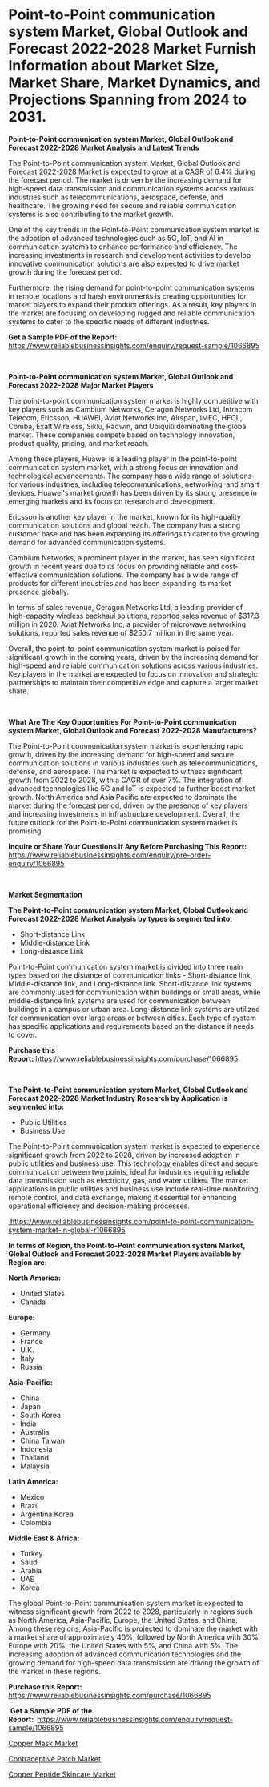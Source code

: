 <p><h1>Point-to-Point communication system Market, Global Outlook and Forecast 2022-2028 Market Furnish Information about Market Size, Market Share, Market Dynamics, and Projections Spanning from 2024 to 2031.</h1></p><p><strong>Point-to-Point communication system Market, Global Outlook and Forecast 2022-2028 Market Analysis and Latest Trends</strong></p>
<p><p>The Point-to-Point communication system Market, Global Outlook and Forecast 2022-2028 Market is expected to grow at a CAGR of 6.4% during the forecast period. The market is driven by the increasing demand for high-speed data transmission and communication systems across various industries such as telecommunications, aerospace, defense, and healthcare. The growing need for secure and reliable communication systems is also contributing to the market growth.</p><p>One of the key trends in the Point-to-Point communication system market is the adoption of advanced technologies such as 5G, IoT, and AI in communication systems to enhance performance and efficiency. The increasing investments in research and development activities to develop innovative communication solutions are also expected to drive market growth during the forecast period.</p><p>Furthermore, the rising demand for point-to-point communication systems in remote locations and harsh environments is creating opportunities for market players to expand their product offerings. As a result, key players in the market are focusing on developing rugged and reliable communication systems to cater to the specific needs of different industries.</p></p>
<p><strong>Get a Sample PDF of the Report:&nbsp;</strong> <a href="https://www.reliablebusinessinsights.com/enquiry/request-sample/1066895">https://www.reliablebusinessinsights.com/enquiry/request-sample/1066895</a></p>
<p>&nbsp;</p>
<p><strong>Point-to-Point communication system Market, Global Outlook and Forecast 2022-2028 Major Market Players</strong></p>
<p><p>The point-to-point communication system market is highly competitive with key players such as Cambium Networks, Ceragon Networks Ltd, Intracom Telecom, Ericsson, HUAWEI, Aviat Networks Inc, Airspan, IMEC, HFCL, Comba, Exalt Wireless, Siklu, Radwin, and Ubiquiti dominating the global market. These companies compete based on technology innovation, product quality, pricing, and market reach.</p><p>Among these players, Huawei is a leading player in the point-to-point communication system market, with a strong focus on innovation and technological advancements. The company has a wide range of solutions for various industries, including telecommunications, networking, and smart devices. Huawei's market growth has been driven by its strong presence in emerging markets and its focus on research and development.</p><p>Ericsson is another key player in the market, known for its high-quality communication solutions and global reach. The company has a strong customer base and has been expanding its offerings to cater to the growing demand for advanced communication systems.</p><p>Cambium Networks, a prominent player in the market, has seen significant growth in recent years due to its focus on providing reliable and cost-effective communication solutions. The company has a wide range of products for different industries and has been expanding its market presence globally.</p><p>In terms of sales revenue, Ceragon Networks Ltd, a leading provider of high-capacity wireless backhaul solutions, reported sales revenue of $317.3 million in 2020. Aviat Networks Inc, a provider of microwave networking solutions, reported sales revenue of $250.7 million in the same year.</p><p>Overall, the point-to-point communication system market is poised for significant growth in the coming years, driven by the increasing demand for high-speed and reliable communication solutions across various industries. Key players in the market are expected to focus on innovation and strategic partnerships to maintain their competitive edge and capture a larger market share.</p></p>
<p>&nbsp;</p>
<p><strong>What Are The Key Opportunities For Point-to-Point communication system Market, Global Outlook and Forecast 2022-2028 Manufacturers?</strong></p>
<p><p>The Point-to-Point communication system market is experiencing rapid growth, driven by the increasing demand for high-speed and secure communication solutions in various industries such as telecommunications, defense, and aerospace. The market is expected to witness significant growth from 2022 to 2028, with a CAGR of over 7%. The integration of advanced technologies like 5G and IoT is expected to further boost market growth. North America and Asia Pacific are expected to dominate the market during the forecast period, driven by the presence of key players and increasing investments in infrastructure development. Overall, the future outlook for the Point-to-Point communication system market is promising.</p></p>
<p><strong>Inquire or Share Your Questions If Any Before Purchasing This Report:</strong> <a href="https://www.reliablebusinessinsights.com/enquiry/pre-order-enquiry/1066895">https://www.reliablebusinessinsights.com/enquiry/pre-order-enquiry/1066895</a></p>
<p>&nbsp;</p>
<p><strong>Market Segmentation</strong></p>
<p><strong>The Point-to-Point communication system Market, Global Outlook and Forecast 2022-2028 Market Analysis by types is segmented into:</strong></p>
<p><ul><li>Short-distance Link</li><li>Middle-distance Link</li><li>Long-distance Link</li></ul></p>
<p><p>Point-to-Point communication system market is divided into three main types based on the distance of communication links - Short-distance link, Middle-distance link, and Long-distance link. Short-distance link systems are commonly used for communication within buildings or small areas, while middle-distance link systems are used for communication between buildings in a campus or urban area. Long-distance link systems are utilized for communication over large areas or between cities. Each type of system has specific applications and requirements based on the distance it needs to cover.</p></p>
<p><strong>Purchase this Report:&nbsp;</strong><a href="https://www.reliablebusinessinsights.com/purchase/1066895">https://www.reliablebusinessinsights.com/purchase/1066895</a></p>
<p>&nbsp;</p>
<p><strong>The Point-to-Point communication system Market, Global Outlook and Forecast 2022-2028 Market Industry Research by Application is segmented into:</strong></p>
<p><ul><li>Public Utilities</li><li>Business Use</li></ul></p>
<p><p>The Point-to-Point communication system market is expected to experience significant growth from 2022 to 2028, driven by increased adoption in public utilities and business use. This technology enables direct and secure communication between two points, ideal for industries requiring reliable data transmission such as electricity, gas, and water utilities. The market applications in public utilities and business use include real-time monitoring, remote control, and data exchange, making it essential for enhancing operational efficiency and decision-making processes.</p></p>
<p><a href="https://www.reliablebusinessinsights.com/point-to-point-communication-system-market-in-global-r1066895">&nbsp;https://www.reliablebusinessinsights.com/point-to-point-communication-system-market-in-global-r1066895</a></p>
<p><strong>In terms of Region, the Point-to-Point communication system Market, Global Outlook and Forecast 2022-2028 Market Players available by Region are:</strong></p>
<p>
    <p> <strong> North America: </strong>
        <ul>
            <li>United States</li>
            <li>Canada</li>
        </ul>
        </p> 
    <p> <strong> Europe: </strong>
        <ul>
            <li>Germany</li>
            <li>France</li>
            <li>U.K.</li>
            <li>Italy</li>
            <li>Russia</li>
        </ul>
        </p> 
    <p> <strong> Asia-Pacific: </strong>
        <ul>
            <li>China</li>
            <li>Japan</li>
            <li>South Korea</li>
            <li>India</li>
            <li>Australia</li>
            <li>China Taiwan</li>
            <li>Indonesia</li>
            <li>Thailand</li>
            <li>Malaysia</li>
        </ul>
        </p> 
    <p> <strong> Latin America: </strong>
        <ul>
            <li>Mexico</li>
            <li>Brazil</li>
            <li>Argentina Korea</li>
            <li>Colombia</li>
        </ul>
        </p> 
    <p> <strong> Middle East & Africa: </strong>
        <ul>
            <li>Turkey</li>
            <li>Saudi</li>
            <li>Arabia</li>
            <li>UAE</li>
            <li>Korea</li>
        </ul>
    </p>
    </p>
<p><p>The global Point-to-Point communication system market is expected to witness significant growth from 2022 to 2028, particularly in regions such as North America, Asia-Pacific, Europe, the United States, and China. Among these regions, Asia-Pacific is projected to dominate the market with a market share of approximately 40%, followed by North America with 30%, Europe with 20%, the United States with 5%, and China with 5%. The increasing adoption of advanced communication technologies and the growing demand for high-speed data transmission are driving the growth of the market in these regions.</p></p>
<p><strong>Purchase this Report: </strong><a href="https://www.reliablebusinessinsights.com/purchase/1066895">https://www.reliablebusinessinsights.com/purchase/1066895</a></p>
<p>&nbsp;<strong>Get a Sample PDF of the Report:&nbsp;&nbsp;</strong><a href="https://www.reliablebusinessinsights.com/enquiry/request-sample/1066895">https://www.reliablebusinessinsights.com/enquiry/request-sample/1066895</a></p>
<p><strong></strong></p>
<p><p><a href="https://github.com/anggakarna133/Market-Research-Report-List-1/blob/main/copper-mask-market.md">Copper Mask Market</a></p><p><a href="https://github.com/btwcqfvq34/Market-Research-Report-List-1/blob/main/contraceptive-patch-market.md">Contraceptive Patch Market</a></p><p><a href="https://github.com/ochgvvcj16/Market-Research-Report-List-1/blob/main/copper-peptide-skincare-market.md">Copper Peptide Skincare Market</a></p></p>